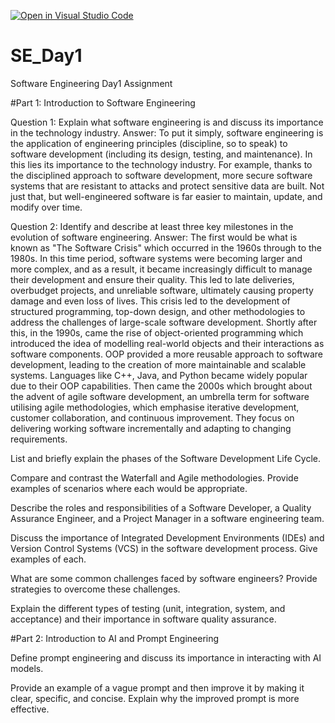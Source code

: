 [![Open in Visual Studio Code](https://classroom.github.com/assets/open-in-vscode-2e0aaae1b6195c2367325f4f02e2d04e9abb55f0b24a779b69b11b9e10269abc.svg)](https://classroom.github.com/online_ide?assignment_repo_id=15606165&assignment_repo_type=AssignmentRepo)
# SE_Day1
Software Engineering Day1 Assignment

#Part 1: Introduction to Software Engineering

Question 1: Explain what software engineering is and discuss its importance in the technology industry.
Answer: To put it simply, software engineering is the application of engineering principles (discipline, so to speak) to software development (including its design, testing, and maintenance). In this lies its importance to the technology industry. For example, thanks to the disciplined approach to software development, more secure software systems that are resistant to attacks and protect sensitive data are built. Not just that, but well-engineered software is far easier to maintain, update, and modify over time.

Question 2: Identify and describe at least three key milestones in the evolution of software engineering.
Answer: The first would be what is known as "The Software Crisis" which occurred in the 1960s through to the 1980s. In this time period, software systems were becoming larger and more complex, and as a result, it became increasingly difficult to manage their development and ensure their quality. This led to late deliveries, overbudget projects, and unreliable software, ultimately causing property damage and even loss of lives. This crisis led to the development of structured programming, top-down design, and other methodologies to address the challenges of large-scale software development. Shortly after this, in the 1990s, came the rise of object-oriented programming which introduced the idea of modelling real-world objects and their interactions as software components. OOP provided a more reusable approach to software development, leading to the creation of more maintainable and scalable systems. Languages like C++, Java, and Python became widely popular due to their OOP capabilities. Then came the 2000s which brought about the advent of agile software development, an umbrella term for software utilising agile methodologies, which emphasise iterative development, customer collaboration, and continuous improvement. They focus on delivering working software incrementally and adapting to changing requirements.

List and briefly explain the phases of the Software Development Life Cycle.


Compare and contrast the Waterfall and Agile methodologies. Provide examples of scenarios where each would be appropriate.


Describe the roles and responsibilities of a Software Developer, a Quality Assurance Engineer, and a Project Manager in a software engineering team.


Discuss the importance of Integrated Development Environments (IDEs) and Version Control Systems (VCS) in the software development process. Give examples of each.


What are some common challenges faced by software engineers? Provide strategies to overcome these challenges.


Explain the different types of testing (unit, integration, system, and acceptance) and their importance in software quality assurance.


#Part 2: Introduction to AI and Prompt Engineering


Define prompt engineering and discuss its importance in interacting with AI models.


Provide an example of a vague prompt and then improve it by making it clear, specific, and concise. Explain why the improved prompt is more effective.
